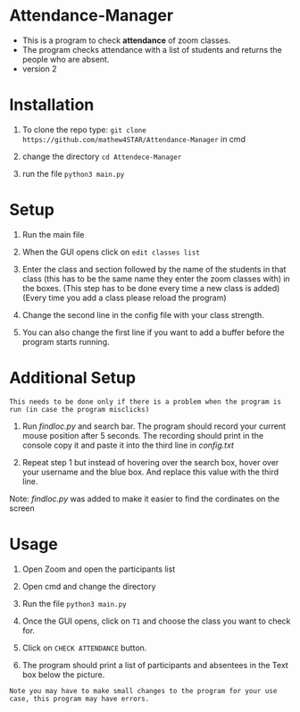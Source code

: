 # Attendance-Manager
- This is a program to check **attendance** of zoom classes.
- The program checks attendance with a list of students and returns the people who are absent.
- version 2

# Installation
1. To clone the repo type:
`git clone https://github.com/mathew4STAR/Attendance-Manager`
in cmd

2. change the directory
`cd Attendece-Manager`

3. run the file 
`python3 main.py`

# Setup

1. Run the main file

2. When the GUI opens click on `edit classes list`

3. Enter the class and section followed by the name of the students in that class (this has to be the same name they enter the zoom classes with) in the boxes. (This step has to be done every time a new class is added) (Every time you add a class please reload the program)

4. Change the second line in the config file with your class strength.

5. You can also change the first line if you want to add a buffer before the program starts running.

# Additional Setup

`This needs to be done only if there is a problem when the program is run (in case the program misclicks) `

1. Run *findloc.py* and search bar. The program should record your current mouse position after 5 seconds. The recording should print in the console copy it and paste it into the third line in *config.txt*

2. Repeat step 1 but instead of hovering over the search box, hover over your username and the blue box.
And replace this value with the third line.

Note: *findloc.py* was added to make it easier to find the cordinates on the screen

 
# Usage
1. Open Zoom and open the participants list

2. Open cmd and change the directory

3. Run the file
`python3 main.py`

4. Once the GUI opens, click on `T1` and choose the class you want to check for.

5. Click on  `CHECK ATTENDANCE` button.

6. The program should print a list of participants and absentees in the Text box below the picture. 

`Note you may have to make small changes to the program for your use case, this program may have errors.`
